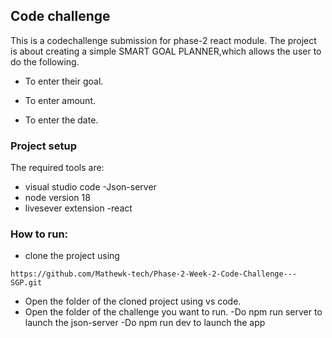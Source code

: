 ## Code challenge
This is a codechallenge submission for phase-2 react module. The project is about creating a simple SMART GOAL PLANNER,which allows the user to do the following.

- To enter their goal.

- To enter amount.

- To enter the date.

### Project setup
The required tools are:

- visual studio code
-Json-server
- node version 18
- livesever extension
-react

### How to run:

- clone the project using
```
https://github.com/Mathewk-tech/Phase-2-Week-2-Code-Challenge---SGP.git
```
- Open the folder of the cloned project using vs code.
- Open the folder of the challenge you want to run.
-Do npm run server to launch the json-server
-Do npm run dev to launch the app